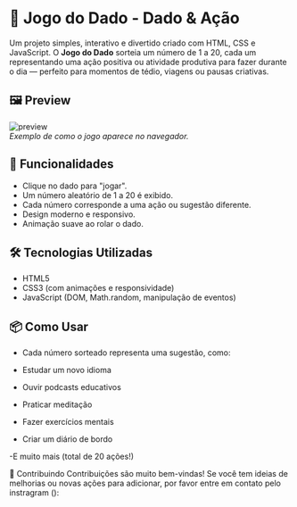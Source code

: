 # 🎲 Jogo do Dado - Dado & Ação

Um projeto simples, interativo e divertido criado com HTML, CSS e JavaScript. O **Jogo do Dado** sorteia um número de 1 a 20, cada um representando uma ação positiva ou atividade produtiva para fazer durante o dia — perfeito para momentos de tédio, viagens ou pausas criativas.

## 🖼️ Preview

![preview](./screenshot.png)  
*Exemplo de como o jogo aparece no navegador.*

## 🚀 Funcionalidades

- Clique no dado para "jogar".
- Um número aleatório de 1 a 20 é exibido.
- Cada número corresponde a uma ação ou sugestão diferente.
- Design moderno e responsivo.
- Animação suave ao rolar o dado.

## 🛠 Tecnologias Utilizadas

- HTML5
- CSS3 (com animações e responsividade)
- JavaScript (DOM, Math.random, manipulação de eventos)

## 📦 Como Usar

- Cada número sorteado representa uma sugestão, como:

- Estudar um novo idioma

- Ouvir podcasts educativos

- Praticar meditação

- Fazer exercícios mentais

- Criar um diário de bordo

 -E muito mais (total de 20 ações!)

🤝 Contribuindo
Contribuições são muito bem-vindas! Se você tem ideias de melhorias ou novas ações para adicionar, por favor entre em contato pelo instragram ():

